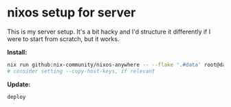 # nixos setup for server

This is my server setup. It's a bit hacky and I'd structure it differently if I were to start from scratch, but it works.

**Install:**

```sh
nix run github:nix-community/nixos-anywhere -- --flake '.#data' root@data.isbl.cz --no-substitute-on-destination
# consider setting --copy-host-keys, if relevant
```

**Update:**

```sh
deploy
```
